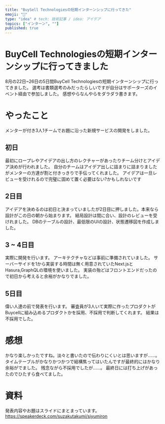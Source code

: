 ```yaml
---
title: "BuySell Technologiesの短期インターンシップに行ってきた"
emoji: "🐣"
type: "idea" # tech: 技術記事 / idea: アイデア
topics: ["インターン", ""]
published: true
---
```


# BuyCell Technologiesの短期インターンシップに行ってきました
8月の22日~26日の5日間BuyCell Technologiesの短期インターンシップに行ってきました。
選考は書類選考のみだったらしいですが自分はサポーターズのイベント経由で参加しました。
感想やらなんやらをダラダラ書きます。

# やったこと
メンターが付き3人1チームでお題に沿った新規サービスの開発をしました。

## 初日
最初にロープレやアイデアの出し方のレクチャーがあったりチーム分けとアイデア決めが行われました。
自分のチームはアイデア出しに詰まりに詰まりましたがメンターの方達が割と付きっきりで手伝ってくれました。
アイデアは一旦レビューを受けれるので完璧に固めて置く必要はない?かもしれないです

## 2日目
アイデアを決めるのは初日と決まっていましたが2日目に押しました。本来なら設計がこの日の朝から始まります。
結局設計は間に合い、設計のレビューを受けれました。
DBのテーブルの設計、最低限のUIの設計、状態遷移図を作成しました。

## 3 ~ 4日目
実際に開発を行います。
アーキテクチャなどは事前に準備されていました。
サーバーサイドを1から実装する時間は無く用意されていたNext.jsとHasura,GraphQLの環境を使いました。
実装の殆どはフロントエンドだったので初日から考えると余裕がかなりでました。

## 5日目
偉い人達の前で発表を行います。
審査員が3人いて実際に作ったプロダクトがBuycellに組み込めるプロダクトかを採用、不採用で判断してくれます。
結果は不採用でした。

# 感想
かなり楽しかったですね。淡々と書いたので伝わりにくいとは思いますが……。
タイムテーブルがかなりかつかつで結構焦ってはいたんですが最終的にはかなり余裕がでました。
残念ながら不採用でしたが……。
最終日には打ち上げがあったのでひたすら食べてました。

# 資料
発表内容やお題はスライドにまとまっています。
https://speakerdeck.com/suzakutakumi/siyumiron